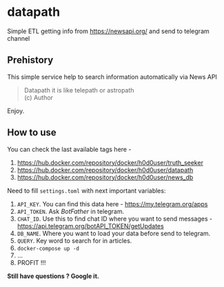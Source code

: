 # datapath

Simple ETL getting info from https://newsapi.org/ and send to telegram channel

## Prehistory
This simple service help to search information automatically via News API

> Datapath it is like telepath or astropath  
> (c) Author

Enjoy.

## How to use
You can check the last available tags here - 
1) https://hub.docker.com/repository/docker/h0d0user/truth_seeker
2) https://hub.docker.com/repository/docker/h0d0user/datapath
3) https://hub.docker.com/repository/docker/h0d0user/news_db

Need to fill `settings.toml` with next important variables:
1) `API_KEY`. You can find this data here - https://my.telegram.org/apps
2) `API_TOKEN`. Ask *BotFather* in telegram.
3) `CHAT_ID`. Use this to find chat ID where you want to send messages - https://api.telegram.org/botAPI_TOKEN/getUpdates
4) `DB_NAME`. Where you want to load your data before send to telegram.
5) `QUERY`. Key word to search for in articles.
6) `docker-compose up -d`
7) ...
8) PROFIT !!!

**Still have questions ? Google it.**